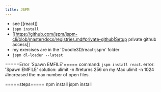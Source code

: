 ```yaml
---
title: JSPM
---
```

* see [[react]]
* `jspm install`
* [[https://github.com/jspm/jspm-cli/blob/master/docs/registries.md#private-github|Setup private github access]] 
* my exercises are in the 'Doodle3D/react-jspm' folder 
* `jspm dl-loader --latest`

=====Error 'Spawn EMFILE'=====
command: `jspm install react`.
error: 'Spawn EMFILE'
solution:
  ulimit -n        #returns 256 on my Mac
  ulimit -n 1024   #increased the max number of open files.
  
=====steps=====
  npm install
  jspm install
  

